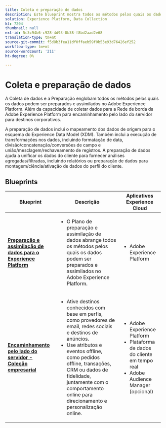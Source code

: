 ```yaml
---
title: Coleta e preparação de dados
description: Este blueprint mostra todos os métodos pelos quais os dados podem ser assimilados e preparados no Adobe Experience Platform.
solution: Experience Platform, Data Collection
kt: 7204
thumbnail: null
exl-id: 5c3c94b6-c928-4d93-8b38-f8bd2aad2e68
translation-type: tm+mt
source-git-commit: f5d8b3fea11df0ffaeb59f0b53e93d76426ef252
workflow-type: tm+mt
source-wordcount: '211'
ht-degree: 0%

---
```


# Coleta e preparação de dados

A Coleta de dados e a Preparação englobam todos os métodos pelos quais os dados podem ser preparados e assimilados no Adobe Experience Platform. Além da capacidade de coletar dados para a Rede de borda da Adobe Experience Platform para encaminhamento pelo lado do servidor para destinos corporativos.

A preparação de dados inclui o mapeamento dos dados de origem para o esquema do Experience Data Model (XDM). Também inclui a execução de transformações nos dados, incluindo formatação de data, divisão/concatenação/conversões de campo e união/mesclagem/rechaveamento de registros. A preparação de dados ajuda a unificar os dados do cliente para fornecer análises agregadas/filtradas, incluindo relatórios ou preparação de dados para montagem/ciência/ativação de dados do perfil do cliente.

## Blueprints

| Blueprint | Descrição | Aplicativos Experience Cloud |
|---|---|---|
| **[Preparação e assimilação de dados para o Experience Platform](ingestion.md)** | <ul><li>O Plano de preparação e assimilação de dados abrange todos os métodos pelos quais os dados podem ser preparados e assimilados no Adobe Experience Platform.</ul></li> | <ul><li> Adobe Experience Platform </ul></li> |
| **[Encaminhamento pelo lado do servidor - Coleção empresarial](server-side-collection.md)** | <ul><li>Ative destinos conhecidos com base em perfis, como provedores de email, redes sociais e destinos de anúncios. </li><li>Use atributos e eventos offline, como pedidos offline, transações, CRM ou dados de fidelidade, juntamente com o comportamento online para direcionamento e personalização online.</li></ul> | <ul><li>Adobe Experience Platform</li><li> Plataforma de dados do cliente em tempo real</li><li>Adobe Audience Manager (opcional)</li></ul> |
